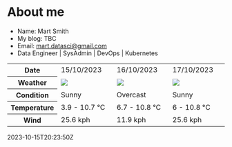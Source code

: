 # About me

- Name: Mart Smith
- My blog: TBC
- Email: [mart.datasci@gmail.com](mailto:mart.datasci6@gmail.com)
- Data Engineer | SysAdmin | DevOps | Kubernetes


<table>
    <tr>
        <th>Date</th>
        <td>15/10/2023</td><td>16/10/2023</td><td>17/10/2023</td>
    </tr>
    <tr>
        <th>Weather</th>
        <td><img src="https://cdn.weatherapi.com/weather/64x64/day/113.png"/></td><td><img src="https://cdn.weatherapi.com/weather/64x64/day/122.png"/></td><td><img src="https://cdn.weatherapi.com/weather/64x64/day/113.png"/></td>
    </tr>
    <tr>
        <th>Condition</th>
        <td width="200px">Sunny</td><td width="200px">Overcast</td><td width="200px">Sunny</td>
    </tr>
    <tr>
        <th>Temperature</th>
        <td>3.9 -  10.7 °C</td><td>6.7 -  10.8 °C</td><td>6 -  10.8 °C</td>
    </tr>
    <tr>
        <th>Wind</th>
        <td>25.6 kph</td><td>11.9 kph</td><td>25.6 kph</td>
    </tr>
</table>


2023-10-15T20:23:50Z

